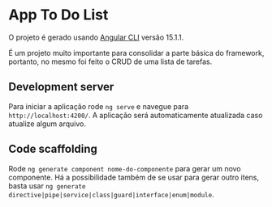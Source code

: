 # App To Do List

O projeto é gerado usando [Angular CLI](https://github.com/angular/angular-cli) versão 15.1.1. 

É um projeto muito importante para consolidar a parte básica do framework, portanto, no mesmo foi feito o CRUD de uma lista de tarefas.

## Development server

Para iniciar a aplicação rode `ng serve` e navegue para `http://localhost:4200/`. 
A aplicação será automaticamente atualizada caso atualize algum arquivo.

## Code scaffolding

Rode `ng generate component nome-do-componente` para gerar um novo componente. Há a possibilidade também de se usar para gerar outro itens, basta usar `ng generate directive|pipe|service|class|guard|interface|enum|module`.




